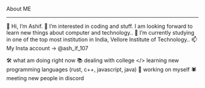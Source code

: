 About ME 
<hr>
 👋 Hi, I’m Ashif.
 👀 I’m interested in coding and stuff. I am looking forward to learn new things about computer and technology..
 🌱 I’m currently studying in one of the top most institution in India, Vellore Institute of Technology..
 📫 My Insta account -> @ash_if_107

🛠️ what am doing right now
📚 dealing with college
</> learning new programming languages (rust, c++, javascript, java)
💪 working on myself
🕷️ meeting new people in discord
